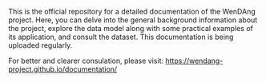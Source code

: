 This is the official repository for a detailed documentation of the WenDAng project. Here, you can delve into the general background information about the project, explore the data model along with some practical examples of its application, and consult the dataset. This documentation is being uploaded regularly.

For better and clearer consulation, please visit: https://wendang-project.github.io/documentation/
